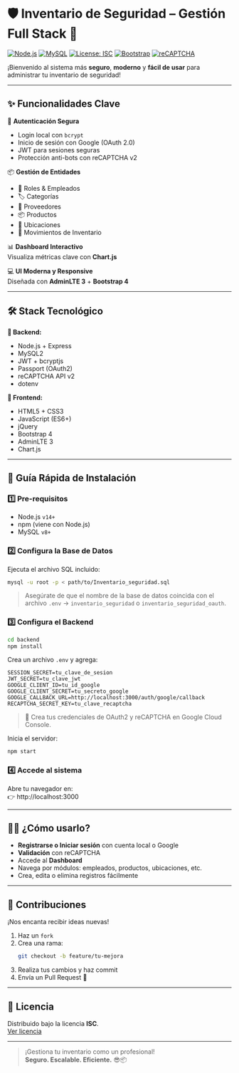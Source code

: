 # 🛡️ Inventario de Seguridad – Gestión Full Stack 🚀  
[![Node.js](https://img.shields.io/badge/Node.js-v14%2B-green)](https://nodejs.org/)
[![MySQL](https://img.shields.io/badge/MySQL-8.0%2B-blue)](https://www.mysql.com/)
[![License: ISC](https://img.shields.io/badge/License-ISC-lightgrey.svg)](https://opensource.org/licenses/ISC)
[![Bootstrap](https://img.shields.io/badge/Bootstrap-4-blueviolet)](https://getbootstrap.com/)
[![reCAPTCHA](https://img.shields.io/badge/reCAPTCHA-v2-important)](https://www.google.com/recaptcha/)

¡Bienvenido al sistema más **seguro**, **moderno** y **fácil de usar** para administrar tu inventario de seguridad!

---

## ✨ Funcionalidades Clave

🔐 **Autenticación Segura**  
- Login local con `bcrypt`  
- Inicio de sesión con Google (OAuth 2.0)  
- JWT para sesiones seguras  
- Protección anti-bots con reCAPTCHA v2  

📦 **Gestión de Entidades**  
- 👤 Roles & Empleados  
- 🏷️ Categorías  
- 🚚 Proveedores  
- 📦 Productos  
- 📍 Ubicaciones  
- 🔁 Movimientos de Inventario  

📊 **Dashboard Interactivo**  
Visualiza métricas clave con **Chart.js**  

💻 **UI Moderna y Responsive**  
Diseñada con **AdminLTE 3** + **Bootstrap 4**

---

## 🛠️ Stack Tecnológico

**🔧 Backend:**  
- Node.js + Express  
- MySQL2  
- JWT + bcryptjs  
- Passport (OAuth2)  
- reCAPTCHA API v2  
- dotenv  

**🎨 Frontend:**  
- HTML5 + CSS3  
- JavaScript (ES6+)  
- jQuery  
- Bootstrap 4  
- AdminLTE 3  
- Chart.js  

---

## 🚀 Guía Rápida de Instalación

### 1️⃣ Pre-requisitos  
- Node.js `v14+`  
- npm (viene con Node.js)  
- MySQL `v8+`  

### 2️⃣ Configura la Base de Datos  
Ejecuta el archivo SQL incluido:  
```bash
mysql -u root -p < path/to/Inventario_seguridad.sql
```

> Asegúrate de que el nombre de la base de datos coincida con el archivo `.env` → `inventario_seguridad` o `inventario_seguridad_oauth`.

### 3️⃣ Configura el Backend
```bash
cd backend
npm install
```

Crea un archivo `.env` y agrega:
```env
SESSION_SECRET=tu_clave_de_sesion
JWT_SECRET=tu_clave_jwt
GOOGLE_CLIENT_ID=tu_id_google
GOOGLE_CLIENT_SECRET=tu_secreto_google
GOOGLE_CALLBACK_URL=http://localhost:3000/auth/google/callback
RECAPTCHA_SECRET_KEY=tu_clave_recaptcha
```

> 🔐 Crea tus credenciales de OAuth2 y reCAPTCHA en Google Cloud Console.

Inicia el servidor:
```bash
npm start
```

### 4️⃣ Accede al sistema  
Abre tu navegador en:  
👉 http://localhost:3000

---

## 👨‍💻 ¿Cómo usarlo?

- **Registrarse o Iniciar sesión** con cuenta local o Google  
- **Validación** con reCAPTCHA  
- Accede al **Dashboard**  
- Navega por módulos: empleados, productos, ubicaciones, etc.  
- Crea, edita o elimina registros fácilmente  

---

## 🤝 Contribuciones

¡Nos encanta recibir ideas nuevas!  
1. Haz un `fork`  
2. Crea una rama:  
   ```bash
   git checkout -b feature/tu-mejora
   ```
3. Realiza tus cambios y haz commit  
4. Envía un Pull Request 🚀  

---

## 📄 Licencia

Distribuido bajo la licencia **ISC**.  
[Ver licencia](https://opensource.org/licenses/ISC)

---

> ¡Gestiona tu inventario como un profesional!  
> **Seguro. Escalable. Eficiente.** 😎📦
